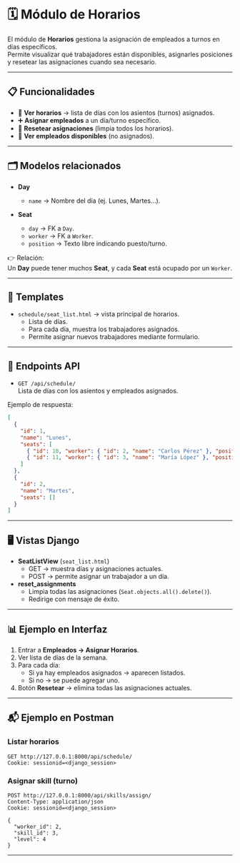 # 🗓️ Módulo de Horarios

El módulo de **Horarios** gestiona la asignación de empleados a turnos en días específicos.  
Permite visualizar qué trabajadores están disponibles, asignarles posiciones y resetear las asignaciones cuando sea necesario.

---

## 📋 Funcionalidades

- 📑 **Ver horarios** → lista de días con los asientos (turnos) asignados.  
- ➕ **Asignar empleados** a un día/turno específico.  
- 🔄 **Resetear asignaciones** (limpia todos los horarios).  
- 👥 **Ver empleados disponibles** (no asignados).  

---

## 🗂️ Modelos relacionados

- **Day**
  - `name` → Nombre del día (ej. Lunes, Martes…).  

- **Seat**
  - `day` → FK a `Day`.  
  - `worker` → FK a `Worker`.  
  - `position` → Texto libre indicando puesto/turno.  

👉 Relación:  
Un **Day** puede tener muchos **Seat**, y cada **Seat** está ocupado por un `Worker`.

---

## 🎨 Templates

- `schedule/seat_list.html` → vista principal de horarios.  
  - Lista de días.  
  - Para cada día, muestra los trabajadores asignados.  
  - Permite asignar nuevos trabajadores mediante formulario.  

---

## 🔑 Endpoints API

- `GET /api/schedule/`  
  Lista de días con los asientos y empleados asignados.

Ejemplo de respuesta:

```json
[
  {
    "id": 1,
    "name": "Lunes",
    "seats": [
      { "id": 10, "worker": { "id": 2, "name": "Carlos Pérez" }, "position": "Caja" },
      { "id": 11, "worker": { "id": 3, "name": "María López" }, "position": "Atención" }
    ]
  },
  {
    "id": 2,
    "name": "Martes",
    "seats": []
  }
]
```

---

## 🖥️ Vistas Django

- **SeatListView** (`seat_list.html`)
  - GET → muestra días y asignaciones actuales.
  - POST → permite asignar un trabajador a un día.
- **reset_assignments**
  - Limpia todas las asignaciones (`Seat.objects.all().delete()`).
  - Redirige con mensaje de éxito.

---

## 📊 Ejemplo en Interfaz

1. Entrar a **Empleados → Asignar Horarios**.
2. Ver lista de días de la semana.
3. Para cada día:
   - Si ya hay empleados asignados → aparecen listados.
   - Si no → se puede agregar uno.
4. Botón **Resetear** → elimina todas las asignaciones actuales.

---

## 📬 Ejemplo en Postman

### Listar horarios

```
GET http://127.0.0.1:8000/api/schedule/
Cookie: sessionid=<django_session>
```

### Asignar skill (turno)

```
POST http://127.0.0.1:8000/api/skills/assign/
Content-Type: application/json
Cookie: sessionid=<django_session>

{
  "worker_id": 2,
  "skill_id": 3,
  "level": 4
}
```

---
